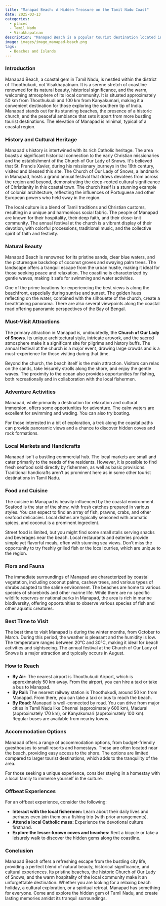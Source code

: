 ```yaml
---
title: "Manapad Beach: A Hidden Treasure on the Tamil Nadu Coast"
date: 2025-03-13
categories:
  - places
  - Tamil Nadu
  - Visakhapatnam
description: "Manapad Beach is a popular tourist destination located in the Visakhapatnam district of Tamil Nadu. Known for its golden sands and clear waters, it offers opportunities for water sports and boat rides. The beach is also famous for its unique rock formations and the nearby Manapad Fort, which adds to its historical charm."
image: images/image_manapad-beach.png
tags: 
  - Beaches and Islands
---
```



### **Introduction**

Manapad Beach, a coastal gem in Tamil Nadu, is nestled within the district of Thoothukudi, not Visakhapatnam. It is a serene stretch of coastline renowned for its natural beauty, historical significance, and the warm, welcoming atmosphere of its local community. It is situated approximately 50 km from Thoothukudi and 100 km from Kanyakumari, making it a convenient destination for those exploring the southern tip of India. Manapad stands out for its stunning beaches, the presence of a historic church, and the peaceful ambiance that sets it apart from more bustling tourist destinations. The elevation of Manapad is minimal, typical of a coastal region.



### **History and Cultural Heritage**

Manapad's history is intertwined with its rich Catholic heritage. The area boasts a significant historical connection to the early Christian missionaries and the establishment of the Church of Our Lady of Snows. It's believed that St. Francis Xavier, during his missionary journeys in the 16th century, visited and blessed this site. The Church of Our Lady of Snows, a landmark in Manapad, hosts a grand annual festival that draws devotees from across the region and beyond, demonstrating the deep-rooted cultural significance of Christianity in this coastal town. The church itself is a stunning example of colonial architecture, reflecting the influences of Portuguese and other European powers who held sway in the region.



The local culture is a blend of Tamil traditions and Christian customs, resulting in a unique and harmonious social fabric. The people of Manapad are known for their hospitality, their deep faith, and their close-knit community. The annual festival at the church is a vibrant display of their devotion, with colorful processions, traditional music, and the collective spirit of faith and festivity.

### **Natural Beauty**

Manapad Beach is renowned for its pristine sands, clear blue waters, and the picturesque backdrop of coconut groves and swaying palm trees. The landscape offers a tranquil escape from the urban hustle, making it ideal for those seeking peace and relaxation. The coastline is characterized by gentle waves, making it safe for swimming and water activities.



One of the prime locations for experiencing the best views is along the beachfront, especially during sunrise and sunset. The golden hues reflecting on the water, combined with the silhouette of the church, create a breathtaking panorama. There are also several viewpoints along the coastal road offering panoramic perspectives of the Bay of Bengal.

### **Must-Visit Attractions**

The primary attraction in Manapad is, undoubtedly, the **Church of Our Lady of Snows**. Its unique architectural style, intricate artwork, and the sacred atmosphere make it a significant site for pilgrims and history buffs. The annual festival at the church is a major event, drawing large crowds and is a must-experience for those visiting during that time.



Beyond the church, the beach itself is the main attraction. Visitors can relax on the sands, take leisurely strolls along the shore, and enjoy the gentle waves. The proximity to the ocean also provides opportunities for fishing, both recreationally and in collaboration with the local fishermen.

### **Adventure Activities**

Manapad, while primarily a destination for relaxation and cultural immersion, offers some opportunities for adventure. The calm waters are excellent for swimming and wading. You can also try boating.



For those interested in a bit of exploration, a trek along the coastal paths can provide panoramic views and a chance to discover hidden coves and rock formations.

### **Local Markets and Handicrafts**

Manapad isn't a bustling commercial hub. The local markets are small and cater primarily to the needs of the residents. However, it is possible to find fresh seafood sold directly by fishermen, as well as basic provisions. Traditional handicrafts aren’t as prominent here as in some other tourist destinations in Tamil Nadu.

### **Food and Cuisine**

The cuisine in Manapad is heavily influenced by the coastal environment. Seafood is the star of the show, with fresh catches prepared in various styles. You can expect to find an array of fish, prawns, crabs, and other seafood delicacies. Local dishes are typically seasoned with aromatic spices, and coconut is a prominent ingredient.



Street food is limited, but you might find some small stalls serving snacks and beverages near the beach. Local restaurants and eateries provide simple yet flavorful meals, often with stunning sea views. Don’t miss the opportunity to try freshly grilled fish or the local curries, which are unique to the region.

### **Flora and Fauna**

The immediate surroundings of Manapad are characterized by coastal vegetation, including coconut palms, cashew trees, and various types of shrubs adapted to the saline environment. The beaches are home to various species of shorebirds and other marine life. While there are no specific wildlife reserves or national parks in Manapad, the area is rich in marine biodiversity, offering opportunities to observe various species of fish and other aquatic creatures.



### **Best Time to Visit**

The best time to visit Manapad is during the winter months, from October to March. During this period, the weather is pleasant and the humidity is low. The temperature ranges between 20°C and 30°C, making it ideal for beach activities and sightseeing. The annual festival at the Church of Our Lady of Snows is a major attraction and typically occurs in August.

### **How to Reach**

*   **By Air:** The nearest airport is Thoothukudi Airport, which is approximately 50 km away. From the airport, you can hire a taxi or take a bus to Manapad.
*   **By Rail:** The nearest railway station is Thoothukudi, around 50 km from Manapad. From there, you can take a taxi or bus to reach the beach.
*   **By Road:** Manapad is well-connected by road. You can drive from major cities in Tamil Nadu like Chennai (approximately 600 km), Madurai (approximately 170 km), or Kanyakumari (approximately 100 km). Regular buses are available from nearby towns.

### **Accommodation Options**

Manapad offers a range of accommodation options, from budget-friendly guesthouses to small resorts and homestays. These are often located near the beach, providing easy access to the shore. The options are limited compared to larger tourist destinations, which adds to the tranquility of the area.



For those seeking a unique experience, consider staying in a homestay with a local family to immerse yourself in the culture.

### **Offbeat Experiences**

For an offbeat experience, consider the following:

*   **Interact with the local fishermen:** Learn about their daily lives and perhaps even join them on a fishing trip (with prior arrangements).
*   **Attend a local Catholic mass:** Experience the devotional culture firsthand.
*   **Explore the lesser-known coves and beaches:** Rent a bicycle or take a leisurely walk to discover the hidden gems along the coastline.

### **Conclusion**

Manapad Beach offers a refreshing escape from the bustling city life, providing a perfect blend of natural beauty, historical significance, and cultural experiences. Its pristine beaches, the historic Church of Our Lady of Snows, and the warm hospitality of the local community make it an unforgettable destination. Whether you are looking for a relaxing beach holiday, a cultural exploration, or a spiritual retreat, Manapad has something for everyone. Come and explore the hidden gem of Tamil Nadu, and create lasting memories amidst its tranquil surroundings.


